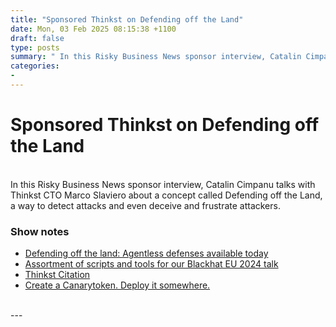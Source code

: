 ```yaml
---
title: "Sponsored Thinkst on Defending off the Land"
date: Mon, 03 Feb 2025 08:15:38 +1100
draft: false
type: posts
summary: " In this Risky Business News sponsor interview, Catalin Cimpanu talks with Thinkst CTO Marco Slaviero about a concept called Defending off the"
categories: 
- 
---
```

# Sponsored Thinkst on Defending off the Land


<br/>
In this Risky Business News sponsor interview, Catalin Cimpanu talks with Thinkst CTO Marco Slaviero about a concept called Defending off the Land, a way to detect attacks and even deceive and frustrate attackers.

### Show notes

-   [Defending off the land: Agentless defenses available today](https://www.blackhat.com/eu-24/briefings/schedule/#defending-off-the-land-agentless-defenses-available-today-42284)
-   [Assortment of scripts and tools for our Blackhat EU 2024 talk](https://github.com/thinkst/defending-off-the-land)
-   [Thinkst Citation](https://citation.thinkst.com/)
-   [Create a Canarytoken. Deploy it somewhere.](https://canarytokens.org)

<br/>
---
